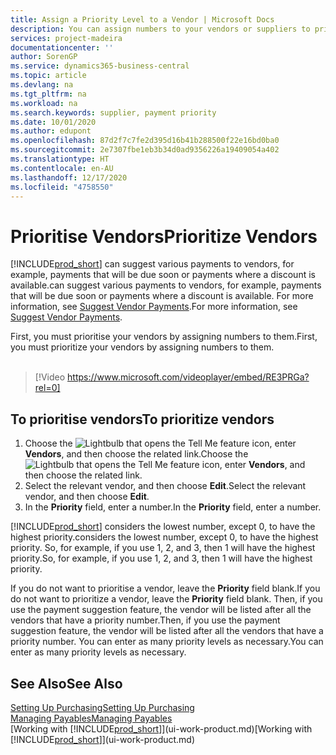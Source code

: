 ```yaml
---
title: Assign a Priority Level to a Vendor | Microsoft Docs
description: You can assign numbers to your vendors or suppliers to prioritise them and facilitate payment suggestions in Business Central.
services: project-madeira
documentationcenter: ''
author: SorenGP
ms.service: dynamics365-business-central
ms.topic: article
ms.devlang: na
ms.tgt_pltfrm: na
ms.workload: na
ms.search.keywords: supplier, payment priority
ms.date: 10/01/2020
ms.author: edupont
ms.openlocfilehash: 87d2f7c7fe2d395d16b41b288500f22e16bd0ba0
ms.sourcegitcommit: 2e7307fbe1eb3b34d0ad9356226a19409054a402
ms.translationtype: HT
ms.contentlocale: en-AU
ms.lasthandoff: 12/17/2020
ms.locfileid: "4758550"
---
```

# <a name="prioritize-vendors"></a><span data-ttu-id="461c5-103">Prioritise Vendors</span><span class="sxs-lookup"><span data-stu-id="461c5-103">Prioritize Vendors</span></span>
[!INCLUDE[prod_short](includes/prod_short.md)] <span data-ttu-id="461c5-104">can suggest various payments to vendors, for example, payments that will be due soon or payments where a discount is available.</span><span class="sxs-lookup"><span data-stu-id="461c5-104">can suggest various payments to vendors, for example, payments that will be due soon or payments where a discount is available.</span></span> <span data-ttu-id="461c5-105">For more information, see [Suggest Vendor Payments](payables-how-suggest-vendor-payments.md).</span><span class="sxs-lookup"><span data-stu-id="461c5-105">For more information, see [Suggest Vendor Payments](payables-how-suggest-vendor-payments.md).</span></span>

<span data-ttu-id="461c5-106">First, you must prioritise your vendors by assigning numbers to them.</span><span class="sxs-lookup"><span data-stu-id="461c5-106">First, you must prioritize your vendors by assigning numbers to them.</span></span>
<br><br>
> [!Video https://www.microsoft.com/videoplayer/embed/RE3PRGa?rel=0]

## <a name="to-prioritize-vendors"></a><span data-ttu-id="461c5-107">To prioritise vendors</span><span class="sxs-lookup"><span data-stu-id="461c5-107">To prioritize vendors</span></span>
1. <span data-ttu-id="461c5-108">Choose the ![Lightbulb that opens the Tell Me feature](media/ui-search/search_small.png "Tell me what you want to do") icon, enter **Vendors**, and then choose the related link.</span><span class="sxs-lookup"><span data-stu-id="461c5-108">Choose the ![Lightbulb that opens the Tell Me feature](media/ui-search/search_small.png "Tell me what you want to do") icon, enter **Vendors**, and then choose the related link.</span></span>
2. <span data-ttu-id="461c5-109">Select the relevant vendor, and then choose **Edit**.</span><span class="sxs-lookup"><span data-stu-id="461c5-109">Select the relevant vendor, and then choose **Edit**.</span></span>
3. <span data-ttu-id="461c5-110">In the **Priority** field, enter a number.</span><span class="sxs-lookup"><span data-stu-id="461c5-110">In the **Priority** field, enter a number.</span></span>

[!INCLUDE[prod_short](includes/prod_short.md)] <span data-ttu-id="461c5-111">considers the lowest number, except 0, to have the highest priority.</span><span class="sxs-lookup"><span data-stu-id="461c5-111">considers the lowest number, except 0, to have the highest priority.</span></span> <span data-ttu-id="461c5-112">So, for example, if you use 1, 2, and 3, then 1 will have the highest priority.</span><span class="sxs-lookup"><span data-stu-id="461c5-112">So, for example, if you use 1, 2, and 3, then 1 will have the highest priority.</span></span>

<span data-ttu-id="461c5-113">If you do not want to prioritise a vendor, leave the **Priority** field blank.</span><span class="sxs-lookup"><span data-stu-id="461c5-113">If you do not want to prioritize a vendor, leave the **Priority** field blank.</span></span> <span data-ttu-id="461c5-114">Then, if you use the payment suggestion feature, the vendor will be listed after all the vendors that have a priority number.</span><span class="sxs-lookup"><span data-stu-id="461c5-114">Then, if you use the payment suggestion feature, the vendor will be listed after all the vendors that have a priority number.</span></span> <span data-ttu-id="461c5-115">You can enter as many priority levels as necessary.</span><span class="sxs-lookup"><span data-stu-id="461c5-115">You can enter as many priority levels as necessary.</span></span>

## <a name="see-also"></a><span data-ttu-id="461c5-116">See Also</span><span class="sxs-lookup"><span data-stu-id="461c5-116">See Also</span></span>
[<span data-ttu-id="461c5-117">Setting Up Purchasing</span><span class="sxs-lookup"><span data-stu-id="461c5-117">Setting Up Purchasing</span></span>](purchasing-setup-purchasing.md)  
[<span data-ttu-id="461c5-118">Managing Payables</span><span class="sxs-lookup"><span data-stu-id="461c5-118">Managing Payables</span></span>](payables-manage-payables.md)  
<span data-ttu-id="461c5-119">[Working with [!INCLUDE[prod_short](includes/prod_short.md)]](ui-work-product.md)</span><span class="sxs-lookup"><span data-stu-id="461c5-119">[Working with [!INCLUDE[prod_short](includes/prod_short.md)]](ui-work-product.md)</span></span>
